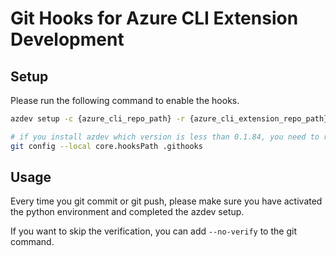 # Git Hooks for Azure CLI Extension Development

## Setup

Please run the following command to enable the hooks.

```bash
azdev setup -c {azure_cli_repo_path} -r {azure_cli_extension_repo_path}

# if you install azdev which version is less than 0.1.84, you need to run the following command to enable the hooks
git config --local core.hooksPath .githooks
```

## Usage

Every time you git commit or git push, please make sure you have activated the python environment and completed the azdev setup.

If you want to skip the verification, you can add `--no-verify` to the git command.
